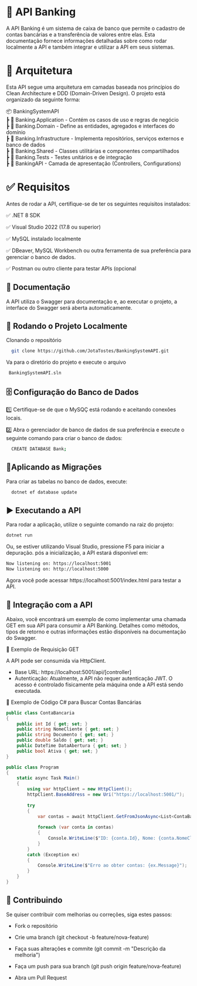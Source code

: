 
# 🏦 API Banking

A API Banking é um sistema de caixa de banco que permite o cadastro de contas bancárias e a transferência de valores entre elas. Esta documentação fornece informações detalhadas sobre como rodar localmente a API e também integrar e utilizar a API em seus sistemas.

# 📐 Arquitetura
Esta API segue uma arquitetura em camadas baseada nos princípios do Clean Architecture e DDD (Domain-Driven Design).
O projeto está organizado da seguinte forma:

📦 BankingSystemAPI  
 ┣ 📂 Banking.Application        - Contém os casos de uso e regras de negócio  
 ┣ 📂 Banking.Domain             - Define as entidades, agregados e interfaces do domínio  
 ┣ 📂 Banking.Infrastructure     - Implementa repositórios, serviços externos e banco de dados  
 ┣ 📂 Banking.Shared             - Classes utilitárias e componentes compartilhados  
 ┣ 📂 Banking.Tests              - Testes unitários e de integração  
 ┣ 📂 BankingAPI                 - Camada de apresentação (Controllers, Configurations)  

# ✅ Requisitos
Antes de rodar a API, certifique-se de ter os seguintes requisitos instalados:

✅ .NET 8 SDK

✅ Visual Studio 2022 (17.8 ou superior)

✅ MySQL instalado localmente

✅ DBeaver, MySQL Workbench ou outra ferramenta de sua preferência para gerenciar o banco de dados.

✅ Postman ou outro cliente para testar APIs (opcional

## 📖 Documentação
A API utiliza o Swagger para documentação e, ao executar o projeto, a interface do Swagger será aberta automaticamente.


## 🚀 Rodando o Projeto Localmente

Clonando o repositório

```bash
  git clone https://github.com/JotaTostes/BankingSystemAPI.git
```

Va para o diretório do projeto e execute o arquivo

```bash
 BankingSystemAPI.sln
```

## 🗄️ Configuração do Banco de Dados
1️⃣ Certifique-se de que o MySQÇ está rodando e aceitando conexões locais.

2️⃣ Abra o gerenciador de banco de dados de sua preferência e execute o seguinte comando para criar o banco de dados:
```bash
  CREATE DATABASE Bank;
```

## 🔹Aplicando as Migrações
Para criar as tabelas no banco de dados, execute:
```bash
  dotnet ef database update
```
## ▶️ Executando a API
Para rodar a aplicação, utilize o seguinte comando na raiz do projeto:
```bash
dotnet run
```
Ou, se estiver utilizando Visual Studio, pressione F5 para iniciar a depuração.
pós a inicialização, a API estará disponível em:
```bash
Now listening on: https://localhost:5001
Now listening on: http://localhost:5000
```
Agora você pode acessar https://localhost:5001/index.html para testar a API.

## 🔗 Integração com a API
Abaixo, você encontrará um exemplo de como implementar uma chamada GET em sua API para consumir a API Banking. Detalhes como métodos, tipos de retorno e outras informações estão disponíveis na documentação do Swagger.

🔹 Exemplo de Requisição GET

A API pode ser consumida via HttpClient.

- Base URL: https://localhost:5001/api/[controller]
- Autenticação: Atualmente, a API não requer autenticação JWT. O acesso é controlado fisicamente pela máquina onde a API está sendo executada.

📌 Exemplo de Código C# para Buscar Contas Bancárias
```c#
public class ContaBancaria
{
    public int Id { get; set; }
    public string NomeCliente { get; set; }
    public string Documento { get; set; }
    public double Saldo { get; set; }
    public DateTime DataAbertura { get; set; }
    public bool Ativa { get; set; }
}

public class Program
{
    static async Task Main()
    {
        using var httpClient = new HttpClient();
        httpClient.BaseAddress = new Uri("https://localhost:5001/");
        
        try
        {
            var contas = await httpClient.GetFromJsonAsync<List<ContaBancaria>>("api/ContaBancaria");
            
            foreach (var conta in contas)
            {
                Console.WriteLine($"ID: {conta.Id}, Nome: {conta.NomeCliente}, Saldo: {conta.Saldo:C}");
            }
        }
        catch (Exception ex)
        {
            Console.WriteLine($"Erro ao obter contas: {ex.Message}");
        }
    }
}
```

## 📌 Contribuindo

Se quiser contribuir com melhorias ou correções, siga estes passos:

- Fork o repositório

- Crie uma branch (git checkout -b feature/nova-feature)

- Faça suas alterações e commite (git commit -m "Descrição da melhoria")

- Faça um push para sua branch (git push origin feature/nova-feature)

- Abra um Pull Request
